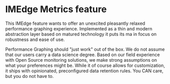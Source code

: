 IMEdge Metrics feature
======================

This IMEdge feature wants to offer an unexcited pleasantly relaxed performance
graphing experience. Implemented as a thin and modern abstraction layer based
on matured technology it puts its ma  in focus on robustness and ease of use.

Performance Graphing should "just work" out of the box. We do not assume that
our users carry a data science degree. Based on our field experience with Open
Source monitoring solutions, we make strong assumptions on what your preferences
might be. While it of course allows for customization, it ships with opinionated,
preconfigured data retention rules. You CAN care, but you do not have to.
